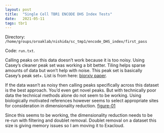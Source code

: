 ```yaml
---
layout: post
title:  "Single Cell TBR1 ENCODE DHS Index Tests"
date:   2021-05-11
tags: tbr1
---
```


Directory: `/home/groups/oroaklab/nishida/sc_tmp1/encode_DHS_index/first_pass`

Code: `run.txt`.

Calling peaks on this data doesn’t work because it is too noisy. Using Casey’s cleaner peak set was working a bit better. Tiling helps sparse amounts of data but won’t help with noise. This peak set is basically Casey’s peak set+. List is from here: [biorxiv paper](https://www.biorxiv.org/content/10.1101/2020.06.26.172718v3).

If the data wasn’t as noisy then calling peaks specifically across this dataset is the best approach. You’d even get novel peaks. But with technically poor data the technical methods alone do not seem to be working. Using biologically motivated references however seems to select appropriate sites for consideration in dimensionality reduction. [figure-01]

Since this seems to be working, the dimensionality reduction needs to be re-run with filtering and doublet removal. Doublet removal on a dataset this size is giving memory issues so I am moving it to Exacloud.

[figure-01]: https://ohsu.app.box.com/file/809562739594